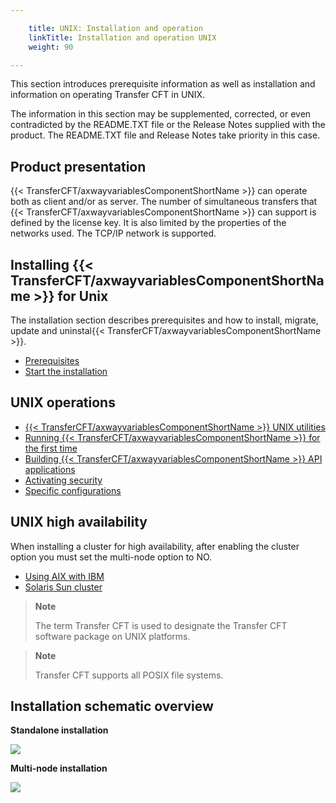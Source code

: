 ```yaml
---

    title: UNIX: Installation and operation
    linkTitle: Installation and operation UNIX
    weight: 90

---
```

This section introduces prerequisite information as well as installation and information on operating Transfer CFT in UNIX.

The information in this section
may be supplemented, corrected, or even contradicted by the
README.TXT file or the Release Notes supplied with the product. The README.TXT file and Release Notes take priority in this case.

<span id="Product_presentation"></span>

## Product presentation

{{< TransferCFT/axwayvariablesComponentShortName  >}} can operate both as client and/or as server. The
number of simultaneous transfers that {{< TransferCFT/axwayvariablesComponentShortName  >}} can support
is defined by the license key. It is also limited by the properties of
the networks used. The TCP/IP network is supported.

## Installing {{< TransferCFT/axwayvariablesComponentShortName  >}} for Unix

The installation section describes prerequisites and how to install, migrate, update and uninstal{{< TransferCFT/axwayvariablesComponentShortName  >}}.

- [Prerequisites](before_you_start_unix/prereqs_overview)
- [Start the installation](../windows_install_start_here/before_you_start_win/install_transfer_cft_1)

## UNIX operations

- [{{< TransferCFT/axwayvariablesComponentShortName >}}
    UNIX utilities](run_first_time_ux/use_cft_utilities)
- [Running
    {{< TransferCFT/axwayvariablesComponentShortName >}} for the first time]()
- [Building
    {{< TransferCFT/axwayvariablesComponentShortName >}} API applications](run_first_time_ux/api_applications_start_here)
- [Activating
    security]()
- [Specific
    configurations](run_first_time_ux/aix_with_ibm_hacmp_intro/specific_configurations_intro)

## UNIX high availability

When installing a cluster for high availability, after enabling the cluster option you must set the multi-node option to NO.

- [Using
    AIX with IBM](run_first_time_ux/aix_with_ibm_hacmp_intro)
- [Solaris
    Sun cluster](run_first_time_ux/aix_with_ibm_hacmp_intro/solaris_sun_cluster_start_here)

> **Note**
>
> The term
> Transfer CFT is used to designate the Transfer
> CFT software package on UNIX platforms.

> **Note**
>
> Transfer CFT supports all POSIX file systems.

## Installation schematic overview

****Standalone installation****

![](/Images/TransferCFT/install01_(2).png)

****Multi-node installation****

****![](/Images/TransferCFT/install_multi.png)****

